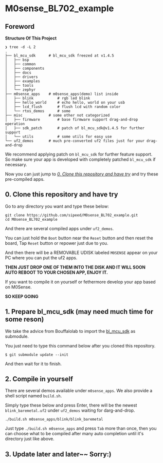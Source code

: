 # M0sense_BL702_example

## Foreword

**Structure Of This Project**

```shell
❯ tree -d -L 2
.
├── bl_mcu_sdk      # bl_mcu_sdk freezed at v1.4.5 
│   ├── bsp
│   ├── common
│   ├── components
│   ├── docs
│   ├── drivers
│   ├── examples
│   ├── tools
│   └── zephyr
├── m0sense_apps    # m0sense_apps(demo) list inside
│   ├── blink           # rgb led blink
│   ├── hello_world     # echo hello, world on your usb
│   ├── lcd_flush       # flush lcd with random color
│   └── rtos_demos      # some 
├── misc            # some other not categorized 
│   ├── firmware        # base firmware support drag-and-drop operation
│   ├── sdk_patch       # patch of bl_mcu_sdk@v1.4.5 for further support
│   └── utils           # some utils for easy use
└── uf2_demos       # much pre-converted uf2 files just for your drag-and-drop
```

We recommend applying patch on `bl_mcu_sdk` for further feature support.
So make sure your app is developed with completely patched `bl_mcu_sdk` if necessary.

Now you can just jump to *[0. Clone this repository and have try](#0-clone-this-repository-and-have-try)* and try these pre-compiled apps.

## 0. Clone this repository and have try

Go to any directory you want and type these below:

```shell
git clone https://github.com/sipeed/M0sense_BL702_example.git
cd M0sense_BL702_example
```

And there are several compiled apps under `uf2_demos`.

You can just hold the `Boot` button near the `Reset` button and then reset the board, Tap `Reset` button or repower just due to you.

And then there will be a REMOVABLE UDISK labeled `M0SENSE` appear on your PC where you can put the uf2 apps.

**THEN JUST DROP ONE OF THEM INTO THE DISK AND IT WILL SOON AUTO REBOOT TO YOUR CHOSEN APP, ENJOY IT.**

If you want to compile it on yourself or fethermore develop your app based on M0Sense.

**SO KEEP GOING**

## 1. Prepare bl_mcu_sdk (may need much time for some reson)

We take the advice from Bouffalolab to import the [bl_mcu_sdk](https://github.com/bouffalolab/bl_mcu_sdk/blob/release_v1.4.5/README.md#how-to-make-sdk-as-submodule) as submodule.

You just need to type this command below after you cloned this repository.

```shell
$ git submodule update --init
```
And then wait for it to finish.

## 2. Compile in yourself

There are several demos available under `m0sense_apps`. We also provide a shell script named `build.sh`.

Simply type these below and press Enter, there will be the newest `blink_baremetal.uf2` under `uf2_demos` waiting for darg-and-drop.

```shell
./build.sh m0sense_apps/blink/blink_baremetal
``` 

Just type `./build.sh m0sense_apps` and press `Tab` more than once, then you can choose what to be compiled after many auto completion until it's directory just like above.

## 3. Update later and later~~ Sorry:)